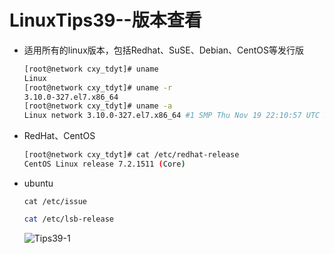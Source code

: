 # LinuxTips39--版本查看

+ 适用所有的linux版本，包括Redhat、SuSE、Debian、CentOS等发行版

  ```bash
  [root@network cxy_tdyt]# uname
  Linux
  [root@network cxy_tdyt]# uname -r
  3.10.0-327.el7.x86_64
  [root@network cxy_tdyt]# uname -a
  Linux network 3.10.0-327.el7.x86_64 #1 SMP Thu Nov 19 22:10:57 UTC 2015 x86_64 x86_64 x86_64 GNU/Linux
  ```

+ RedHat、CentOS

  ```bash
  [root@network cxy_tdyt]# cat /etc/redhat-release 
  CentOS Linux release 7.2.1511 (Core)
  ```

+ ubuntu

  ```
  cat /etc/issue
  ```

  ```bash
  cat /etc/lsb-release
  ```

  ![Tips39-1](E:\Notes\Linux\Tips39-1.png)
